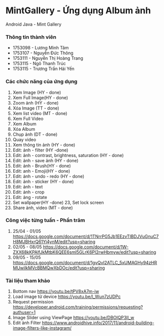# MintGallery - Ứng dụng Album ảnh
Android Java - Mint Gallery

### Thông tin thành viên
 - 1753098 - Lương Minh Tâm
 - 1753107 - Nguyễn Đức Thông
 - 1753111 - Nguyễn Thị Hoàng Trang
 - 1753115 - Ngô Thanh Trúc
 - 1753115 - Trương Trần Hải Yến

### Các chức năng của ứng dụng
 1. Xem Image (HY - done)
 2. Xem Full Image(HY - done)
 3. Zoom ảnh (HY - done)
 4. Xóa Image (TT - done)
 5. Xem list video (MT - done)
 6. Xem Full Video
 7. Xem Album
 8. Xóa Album
 9. Chụp ảnh (DT - done)
 10. Quay video
 11. Xem thông tin ảnh (HY - done)
 12. Edit: ảnh - filter (HY -done)
 13. Edit: ảnh - contrast, brightness, saturation (HY - done)
 14. Edit: ảnh - save ảnh (HY - done)
 15. Edit: ảnh - Brush(HY - done)
 16. Edit: anh - Emoji(HY - done)
 17. Edit: ảnh - undo - redo (HY - done)
 18. Edit: ảnh - sticker (HY - done)
 19. Edit: ảnh - text
 20. Edit: ảnh - crop
 21. Edit: ảng - rotate
 22. Set wallpaper(HY -done)
 23, Set lock screen
 24. Share ảnh, video (MT - done)
### Công việc từng tuần - Phần trăm
 1. 25/04 - 01/05 https://docs.google.com/document/d/1TNrrPG5Jb1EEzvTIBDJVuGnuC7H8MJBHxrQ61Yi4ynM/edit?usp=sharing
 2. 02/05 - 08/05 https://docs.google.com/document/d/1W-ZXX68kKPAlfJkMtbK6QEE6smI5GLrK6PI2rwHbmyw/edit?usp=sharing
 3. 09/05 - 15/05 https://docs.google.com/document/d/1gvQvI2ATLC_5xUMAGHy94zHRMUwilkMVcBBMQwXbDOc/edit?usp=sharing
### Tài liệu tham khảo
 1. Bottom nav https://youtu.be/tPV8xA7m-iw 
 2. Load image từ device https://youtu.be/l_Wun7zUDPc
 3. Request permission https://developer.android.com/training/permissions/requesting?authuser=1
 4. Image Slider using ViewPage https://youtu.be/DBOIQP3lI_w
 5. Edit ảnh Filter https://www.androidhive.info/2017/11/android-building-image-filters-like-instagram/
 
